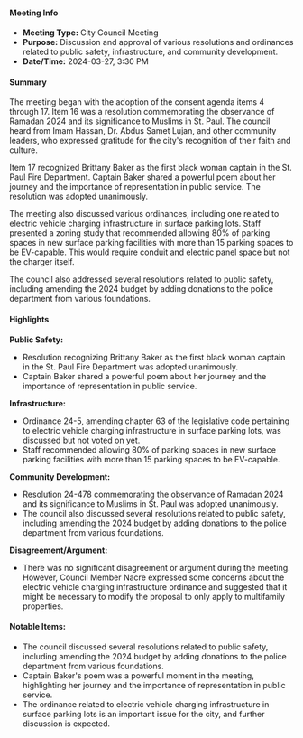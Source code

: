---
---

#### Meeting Info
- **Meeting Type:** City Council Meeting
- **Purpose:** Discussion and approval of various resolutions and ordinances related to public safety, infrastructure, and community development.
- **Date/Time:** 2024-03-27, 3:30 PM

#### Summary

The meeting began with the adoption of the consent agenda items 4 through 17. Item 16 was a resolution commemorating the observance of Ramadan 2024 and its significance to Muslims in St. Paul. The council heard from Imam Hassan, Dr. Abdus Samet Lujan, and other community leaders, who expressed gratitude for the city's recognition of their faith and culture.

Item 17 recognized Brittany Baker as the first black woman captain in the St. Paul Fire Department. Captain Baker shared a powerful poem about her journey and the importance of representation in public service. The resolution was adopted unanimously.

The meeting also discussed various ordinances, including one related to electric vehicle charging infrastructure in surface parking lots. Staff presented a zoning study that recommended allowing 80% of parking spaces in new surface parking facilities with more than 15 parking spaces to be EV-capable. This would require conduit and electric panel space but not the charger itself.

The council also addressed several resolutions related to public safety, including amending the 2024 budget by adding donations to the police department from various foundations.

#### Highlights

**Public Safety:**

* Resolution recognizing Brittany Baker as the first black woman captain in the St. Paul Fire Department was adopted unanimously.
* Captain Baker shared a powerful poem about her journey and the importance of representation in public service.

**Infrastructure:**

* Ordinance 24-5, amending chapter 63 of the legislative code pertaining to electric vehicle charging infrastructure in surface parking lots, was discussed but not voted on yet.
* Staff recommended allowing 80% of parking spaces in new surface parking facilities with more than 15 parking spaces to be EV-capable.

**Community Development:**

* Resolution 24-478 commemorating the observance of Ramadan 2024 and its significance to Muslims in St. Paul was adopted unanimously.
* The council also discussed several resolutions related to public safety, including amending the 2024 budget by adding donations to the police department from various foundations.

**Disagreement/Argument:**

* There was no significant disagreement or argument during the meeting. However, Council Member Nacre expressed some concerns about the electric vehicle charging infrastructure ordinance and suggested that it might be necessary to modify the proposal to only apply to multifamily properties.

#### Notable Items:

* The council discussed several resolutions related to public safety, including amending the 2024 budget by adding donations to the police department from various foundations.
* Captain Baker's poem was a powerful moment in the meeting, highlighting her journey and the importance of representation in public service.
* The ordinance related to electric vehicle charging infrastructure in surface parking lots is an important issue for the city, and further discussion is expected.

